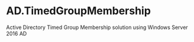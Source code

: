 # AD.TimedGroupMembership
Active Directory Timed Group Membership solution using Windows Server 2016 AD
